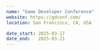 ```yaml
---
name: "Game Developer Conference"
website: https://gdconf.com/
location: San Francisco, CA, USA

date_start: 2025-03-17
date_end:   2025-03-21
---
```

